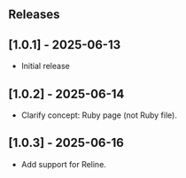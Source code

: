 ## Releases

## [1.0.1] - 2025-06-13

- Initial release

## [1.0.2] - 2025-06-14

- Clarify concept: Ruby page (not Ruby file).

## [1.0.3] - 2025-06-16

- Add support for Reline.
